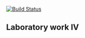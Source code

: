 [![Build Status](https://travis-ci.com/qt-legion/lab04.svg?branch=main)](https://travis-ci.com/qt-legion/lab04)
## Laboratory work IV
